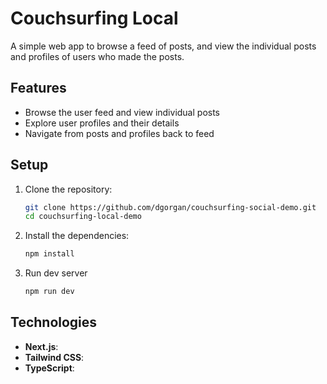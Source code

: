 # Couchsurfing Local

A simple web app to browse a feed of posts, and view the individual posts and profiles of users who made the posts.

## Features

- Browse the user feed and view individual posts
- Explore user profiles and their details
- Navigate from posts and profiles back to feed

## Setup

1. Clone the repository:

   ```bash
   git clone https://github.com/dgorgan/couchsurfing-social-demo.git
   cd couchsurfing-local-demo
   ```

2. Install the dependencies:

   ```bash
   npm install
   ```

3. Run dev server
   ```bash
   npm run dev
   ```

## Technologies

- **Next.js**:
- **Tailwind CSS**:
- **TypeScript**:
